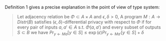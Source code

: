 Definition 1 gives a precise explanation in the point of view of type system:

> Let adjacency relation be $\Phi\subset A\times A$ and $\epsilon,\delta>0$, A program $M:A\to Distr(B)$ satisfies $(\epsilon,\delta)$-differential privacy with respect to $\Phi$ if for every pair of inputs $a,a'\in A$ s.t. $\Phi(a,a')$ and every subset of outputs $S\subset B$ we have $Pr_{y\leftarrow M a}[y\in S]\le \exp(\epsilon)Pr_{y\leftarrow M a'}[y\in S]+\delta$

